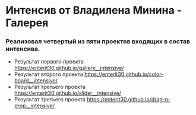 # Интенсив от Владилена Минина - Галерея

### Реализовал четвертый из пяти проектов входящих в состав интенсива.

+ Результат первого проекта https://enterit30.github.io/gallery__intensive/
+ Результат второго проекта https://enterit30.github.io/color-board__intensive/
+ Результат третьего проекта https://enterit30.github.io/slider__intensive/
+ Результат третьего проекта https://enterit30.github.io/drag-n-drop__intensive/

